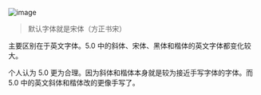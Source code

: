 ![image](https://img2024.cnblogs.com/blog/2778973/202405/2778973-20240510190047647-252956918.png)

> 默认字体就是宋体（方正书宋）

主要区别在于英文字体。5.0 中的斜体、宋体、黑体和楷体的英文字体都变化较大。

个人认为 5.0 更为合理。因为斜体和楷体本身就是较为接近手写字体的字体。而 5.0 中的英文斜体和楷体改的更像手写了。